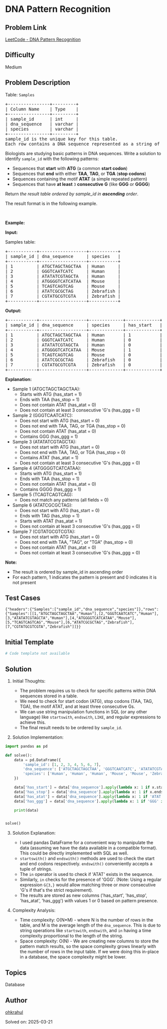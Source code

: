 # DNA Pattern Recognition 

## Problem Link
[LeetCode - DNA Pattern Recognition ](https://leetcode.com/problems/dna-pattern-recognition/)

## Difficulty
Medium

## Problem Description
<p>Table: <code>Samples</code></p>

<pre>
+----------------+---------+
| Column Name    | Type    | 
+----------------+---------+
| sample_id      | int     |
| dna_sequence   | varchar |
| species        | varchar |
+----------------+---------+
sample_id is the unique key for this table.
Each row contains a DNA sequence represented as a string of characters (A, T, G, C) and the species it was collected from.
</pre>

<p>Biologists are studying basic patterns in DNA sequences. Write a solution to identify <code>sample_id</code> with the following patterns:</p>

<ul>
	<li>Sequences that <strong>start</strong> with <strong>ATG</strong>&nbsp;(a common <strong>start codon</strong>)</li>
	<li>Sequences that <strong>end</strong> with either <strong>TAA</strong>, <strong>TAG</strong>, or <strong>TGA</strong>&nbsp;(<strong>stop codons</strong>)</li>
	<li>Sequences containing the motif <strong>ATAT</strong>&nbsp;(a simple repeated pattern)</li>
	<li>Sequences that have <strong>at least</strong> <code>3</code> <strong>consecutive</strong> <strong>G</strong>&nbsp;(like <strong>GGG</strong>&nbsp;or <strong>GGGG</strong>)</li>
</ul>

<p>Return <em>the result table ordered by&nbsp;</em><em>sample_id in <strong>ascending</strong> order</em>.</p>

<p>The result format is in the following example.</p>

<p>&nbsp;</p>
<p><strong class="example">Example:</strong></p>

<div class="example-block">
<p><strong>Input:</strong></p>

<p>Samples table:</p>

<pre class="example-io">
+-----------+------------------+-----------+
| sample_id | dna_sequence     | species   |
+-----------+------------------+-----------+
| 1         | ATGCTAGCTAGCTAA  | Human     |
| 2         | GGGTCAATCATC     | Human     |
| 3         | ATATATCGTAGCTA   | Human     |
| 4         | ATGGGGTCATCATAA  | Mouse     |
| 5         | TCAGTCAGTCAG     | Mouse     |
| 6         | ATATCGCGCTAG     | Zebrafish |
| 7         | CGTATGCGTCGTA    | Zebrafish |
+-----------+------------------+-----------+
</pre>

<p><strong>Output:</strong></p>

<pre class="example-io">
+-----------+------------------+-------------+-------------+------------+------------+------------+
| sample_id | dna_sequence     | species     | has_start   | has_stop   | has_atat   | has_ggg    |
+-----------+------------------+-------------+-------------+------------+------------+------------+
| 1         | ATGCTAGCTAGCTAA  | Human       | 1           | 1          | 0          | 0          |
| 2         | GGGTCAATCATC     | Human       | 0           | 0          | 0          | 1          |
| 3         | ATATATCGTAGCTA   | Human       | 0           | 0          | 1          | 0          |
| 4         | ATGGGGTCATCATAA  | Mouse       | 1           | 1          | 0          | 1          |
| 5         | TCAGTCAGTCAG     | Mouse       | 0           | 0          | 0          | 0          |
| 6         | ATATCGCGCTAG     | Zebrafish   | 0           | 1          | 1          | 0          |
| 7         | CGTATGCGTCGTA    | Zebrafish   | 0           | 0          | 0          | 0          |
+-----------+------------------+-------------+-------------+------------+------------+------------+
</pre>

<p><strong>Explanation:</strong></p>

<ul>
	<li>Sample 1 (ATGCTAGCTAGCTAA):
	<ul>
		<li>Starts with ATG&nbsp;(has_start = 1)</li>
		<li>Ends with TAA&nbsp;(has_stop = 1)</li>
		<li>Does not contain ATAT&nbsp;(has_atat = 0)</li>
		<li>Does not contain at least 3 consecutive &#39;G&#39;s (has_ggg = 0)</li>
	</ul>
	</li>
	<li>Sample 2 (GGGTCAATCATC):
	<ul>
		<li>Does not start with ATG&nbsp;(has_start = 0)</li>
		<li>Does not end with TAA, TAG, or TGA&nbsp;(has_stop = 0)</li>
		<li>Does not contain ATAT&nbsp;(has_atat = 0)</li>
		<li>Contains GGG&nbsp;(has_ggg = 1)</li>
	</ul>
	</li>
	<li>Sample 3 (ATATATCGTAGCTA):
	<ul>
		<li>Does not start with ATG&nbsp;(has_start = 0)</li>
		<li>Does not end with TAA, TAG, or TGA&nbsp;(has_stop = 0)</li>
		<li>Contains ATAT&nbsp;(has_atat = 1)</li>
		<li>Does not contain at least 3 consecutive &#39;G&#39;s (has_ggg = 0)</li>
	</ul>
	</li>
	<li>Sample 4 (ATGGGGTCATCATAA):
	<ul>
		<li>Starts with ATG&nbsp;(has_start = 1)</li>
		<li>Ends with TAA&nbsp;(has_stop = 1)</li>
		<li>Does not contain ATAT&nbsp;(has_atat = 0)</li>
		<li>Contains GGGG&nbsp;(has_ggg = 1)</li>
	</ul>
	</li>
	<li>Sample 5 (TCAGTCAGTCAG):
	<ul>
		<li>Does not match any patterns (all fields = 0)</li>
	</ul>
	</li>
	<li>Sample 6 (ATATCGCGCTAG):
	<ul>
		<li>Does not start with ATG&nbsp;(has_start = 0)</li>
		<li>Ends with TAG&nbsp;(has_stop = 1)</li>
		<li>Starts with ATAT&nbsp;(has_atat = 1)</li>
		<li>Does not contain at least 3 consecutive &#39;G&#39;s (has_ggg = 0)</li>
	</ul>
	</li>
	<li>Sample 7 (CGTATGCGTCGTA):
	<ul>
		<li>Does not start with ATG&nbsp;(has_start = 0)</li>
		<li>Does not end with TAA, &quot;TAG&quot;, or &quot;TGA&quot; (has_stop = 0)</li>
		<li>Does not contain ATAT&nbsp;(has_atat = 0)</li>
		<li>Does not contain at least 3 consecutive &#39;G&#39;s (has_ggg = 0)</li>
	</ul>
	</li>
</ul>

<p><strong>Note:</strong></p>

<ul>
	<li>The result is ordered by sample_id in ascending order</li>
	<li>For each pattern, 1 indicates the pattern is present and 0 indicates it is not present</li>
</ul>
</div>


## Test Cases
```
{"headers":{"Samples":["sample_id","dna_sequence","species"]},"rows":{"Samples":[[1,"ATGCTAGCTAGCTAA","Human"],[2,"GGGTCAATCATC","Human"],[3,"ATATATCGTAGCTA","Human"],[4,"ATGGGGTCATCATAA","Mouse"],[5,"TCAGTCAGTCAG","Mouse"],[6,"ATATCGCGCTAG","Zebrafish"],[7,"CGTATGCGTCGTA","Zebrafish"]]}}
```

## Initial Template
```python
# Code template not available
```

## Solution
1. Initial Thoughts:
   - The problem requires us to check for specific patterns within DNA sequences stored in a table.
   - We need to check for start codon (ATG), stop codons (TAA, TAG, TGA), the motif ATAT, and at least three consecutive Gs.
   - We can use string manipulation functions in SQL (or any other language) like `startswith`, `endswith`, `LIKE`, and regular expressions to achieve this.
   - The final result needs to be ordered by `sample_id`.

2. Solution Implementation:
```python
import pandas as pd

def solve():
    data = pd.DataFrame({
        'sample_id': [1, 2, 3, 4, 5, 6, 7],
        'dna_sequence': ['ATGCTAGCTAGCTAA', 'GGGTCAATCATC', 'ATATATCGTAGCTA', 'ATGGGGTCATCATAA', 'TCAGTCAGTCAG', 'ATATCGCGCTAG', 'CGTATGCGTCGTA'],
        'species': ['Human', 'Human', 'Human', 'Mouse', 'Mouse', 'Zebrafish', 'Zebrafish']
    })

    data['has_start'] = data['dna_sequence'].apply(lambda x: 1 if x.startswith('ATG') else 0)
    data['has_stop'] = data['dna_sequence'].apply(lambda x: 1 if x.endswith(('TAA', 'TAG', 'TGA')) else 0)
    data['has_atat'] = data['dna_sequence'].apply(lambda x: 1 if 'ATAT' in x else 0)
    data['has_ggg'] = data['dna_sequence'].apply(lambda x: 1 if 'GGG' in x else 0)  # Could use regex for more flexibility (e.g., G{3,})

    print(data)


solve()

```

3. Solution Explanation:
   - I used pandas DataFrame for a convenient way to manipulate the data (assuming we have the data available in a compatible format).  This could be directly implemented with SQL as well.
   - `startswith()` and `endswith()` methods are used to check the start and end codons respectively. `endswith()` conveniently accepts a tuple of strings.
   - The `in` operator is used to check if 'ATAT' exists in the sequence.
   - Similarly, `in` checks for the presence of 'GGG'. (Note: Using a regular expression `G{3,}`  would allow matching three or *more* consecutive 'G's if that's the strict requirement).
   - The results are stored as new columns ('has_start', 'has_stop', 'has_atat', 'has_ggg') with values 1 or 0 based on pattern presence.


4. Complexity Analysis:
   - Time complexity: O(N*M) - where N is the number of rows in the table, and M is the average length of the `dna_sequence`. This is due to string operations like `startswith`, `endswith`, and `in` having a time complexity proportional to the length of the string.
   - Space complexity: O(N) -  We are creating new columns to store the pattern match results, so the space complexity grows linearly with the number of rows in the input table. If we were doing this in-place in a database, the space complexity might be lower.


## Topics
Database

## Author
[ohkrahul](https://github.com/ohkrahul)

Solved on: 2025-03-21
